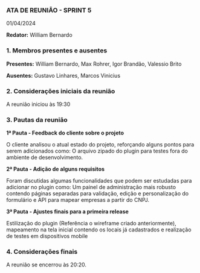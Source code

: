 ### ATA DE REUNIÃO - SPRINT 5
01/04/2024

**Redator:** William Bernardo

### 1. Membros presentes e ausentes
**Presentes:** William Bernardo, Max Rohrer, Igor Brandão, Valessio Brito

**Ausentes:** Gustavo Linhares, Marcos Vinicius

### 2. Considerações iniciais da reunião

A reunião iniciou às 19:30

### 3. Pautas da reunião

**1ª Pauta - Feedback do cliente sobre o projeto**

O cliente analisou o atual estado do projeto, reforçando alguns pontos para serem adicionados como: O arquivo zipado do plugin para testes fora do ambiente de desenvolvimento.

**2ª Pauta - Adição de alguns requisitos**

Foram discutidas algumas funcionalidades que podem ser estudadas para adicionar no plugin como: Um painel de administração mais robusto contendo páginas separadas para validação, edição e personalização do formulário e API para mapear empresas a partir do CNPJ.

**3ª Pauta - Ajustes finais para a primeira release**

Estilização do plugin (Referência o wireframe criado anteriormente), mapeamento na tela inicial contendo os locais já cadastrados e realização de testes em dispositivos mobile

### 4. Considerações finais

A reunião se encerrou às 20:20.